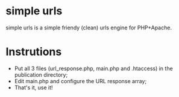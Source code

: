 # simple urls

simple urls is a simple friendy (clean) urls engine for PHP+Apache.

# Instrutions

- Put all 3 files (url_response.php, main.php and .htaccess) in the publication directory;
- Edit main.php and configure the URL response array;
- That's it, use it!

